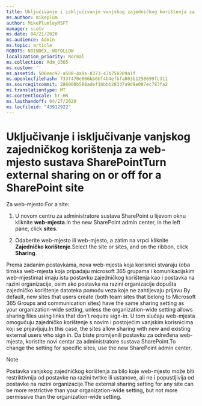 ```yaml
---
title: Uključivanje i isključivanje vanjskog zajedničkog korištenja za web-mjesto
ms.author: mikeplum
author: MikePlumleyMSFT
manager: scotv
ms.date: 04/21/2020
ms.audience: Admin
ms.topic: article
ROBOTS: NOINDEX, NOFOLLOW
localization_priority: Normal
ms.collection: Adm_O365
ms.custom: ''
ms.assetid: 500eec97-a508-4a9a-8373-47b758209a1f
ms.openlocfilehash: 733f470e606bb6bf4b4efbfa863b1258699fc311
ms.sourcegitcommit: 286000b588adef1bbbb28337a9d9e087ec783fa2
ms.translationtype: MT
ms.contentlocale: hr-HR
ms.lasthandoff: 04/27/2020
ms.locfileid: "43912922"
---
```

# <a name="turn-external-sharing-on-or-off-for-a-sharepoint-site"></a><span data-ttu-id="e93c9-102">Uključivanje i isključivanje vanjskog zajedničkog korištenja za web-mjesto sustava SharePoint</span><span class="sxs-lookup"><span data-stu-id="e93c9-102">Turn external sharing on or off for a SharePoint site</span></span>

<span data-ttu-id="e93c9-103">Za web-mjesto:</span><span class="sxs-lookup"><span data-stu-id="e93c9-103">For a site:</span></span>
  
1. <span data-ttu-id="e93c9-104">U novom centru za administratore sustava SharePoint u lijevom oknu kliknite **web-mjesta**.</span><span class="sxs-lookup"><span data-stu-id="e93c9-104">In the new SharePoint admin center, in the left pane, click **sites**.</span></span>
    
2. <span data-ttu-id="e93c9-105">Odaberite web-mjesto ili web-mjesto, a zatim na vrpci kliknite **Zajedničko korištenje**.</span><span class="sxs-lookup"><span data-stu-id="e93c9-105">Select the site or sites, and on the ribbon, click **Sharing**.</span></span>
    
<span data-ttu-id="e93c9-106">Prema zadanim postavkama, nova web-mjesta koja korisnici stvaraju (oba timska web-mjesta koja pripadaju microsoft 365 grupama i komunikacijskim web-mjestima) imaju istu postavku zajedničkog korištenja kao i postavka na razini organizacije, osim ako postavka na razini organizacije dopušta zajedničko korištenje datoteka pomoću veza koje ne zahtijevaju prijavu.</span><span class="sxs-lookup"><span data-stu-id="e93c9-106">By default, new sites that users create (both team sites that belong to Microsoft 365 Groups and communication sites) have the same sharing setting as your organization-wide setting, unless the organization-wide setting allows sharing files using links that don't require sign-in.</span></span> <span data-ttu-id="e93c9-107">U tom slučaju web-mjesta omogućuju zajedničko korištenje s novim i postojećim vanjskim korisnicima koji se prijavljuju.</span><span class="sxs-lookup"><span data-stu-id="e93c9-107">In this case, the sites allow sharing with new and existing external users who sign in.</span></span> <span data-ttu-id="e93c9-108">Da biste promijenili postavku za određena web-mjesta, koristite novi centar za administratore sustava SharePoint.</span><span class="sxs-lookup"><span data-stu-id="e93c9-108">To change the setting for specific sites, use the new SharePoint admin center.</span></span>
  
> [!NOTE]
> <span data-ttu-id="e93c9-109">Postavka vanjskog zajedničkog korištenja za bilo koje web-mjesto može biti restriktivnija od postavke na razini tvrtke ili ustanove, ali ne i popustljivija od postavke na razini organizacije.</span><span class="sxs-lookup"><span data-stu-id="e93c9-109">The external sharing setting for any site can be more restrictive than your organization-wide setting, but not more permissive than the organization-wide setting.</span></span> 
  

